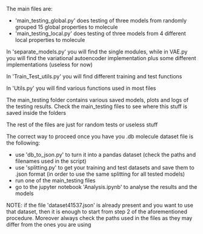 The main files are:
- 'main_testing_global.py' does testing of three models from randomly grouped 15 global properties to molecule
- 'main_testing_local.py' does testing of three models from 4 different local properties to molecule

In 'separate_models.py' you will find the single modules, while in VAE.py you will find the variational autoencoder implementation plus some different implementations (useless for now)

In 'Train_Test_utils.py' you will find different training and test functions

In 'Utils.py' you will find various functions used in most files

The main_testing folder contains various saved models, plots and logs of the testing results. Check the main_testing files to see where this stuff is saved inside the folders

The rest of the files are just for random tests or useless stuff

The correct way to proceed once you have you .db molecule dataset file is the following:
- use 'db_to_json.py' to turn it into a pandas dataset (check the paths and filenames used in the script)
- use 'splitting.py' to get your training and test datasets and save them to .json format (in order to use the same splitting for all tested models)
- run one of the main_testing files
- go to the jupyter notebook 'Analysis.ipynb' to analyse the results and the models

NOTE: if the file 'dataset41537.json' is already present and you want to use that dataset, then it is enough to start from step 2 of the aforementioned procedure. Moreover always check the paths used in the files as they may differ from the ones you are using
